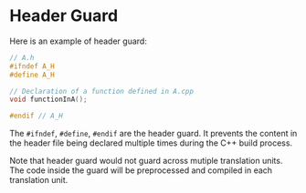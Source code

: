 # Header Guard

Here is an example of header guard:

```cpp
// A.h
#ifndef A_H
#define A_H

// Declaration of a function defined in A.cpp
void functionInA();

#endif // A_H
```

The `#ifndef`, `#define`, `#endif` are the header guard.
It prevents the content in the header file being declared multiple times during
the C++ build process.

Note that header guard would not guard across mutiple translation units.
The code inside the guard will be preprocessed and compiled in each translation unit.
